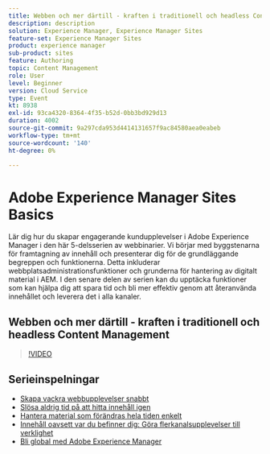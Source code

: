 ```yaml
---
title: Webben och mer därtill - kraften i traditionell och headless Content Management
description: description
solution: Experience Manager, Experience Manager Sites
feature-set: Experience Manager Sites
product: experience manager
sub-product: sites
feature: Authoring
topic: Content Management
role: User
level: Beginner
version: Cloud Service
type: Event
kt: 8938
exl-id: 93ca4320-8364-4f35-b52d-0bb3bd929d13
duration: 4002
source-git-commit: 9a297cda953d4414131657f9ac84580aea0eabeb
workflow-type: tm+mt
source-wordcount: '140'
ht-degree: 0%

---
```


# Adobe Experience Manager Sites Basics

Lär dig hur du skapar engagerande kundupplevelser i Adobe Experience Manager i den här 5-delsserien av webbinarier. Vi börjar med byggstenarna för framtagning av innehåll och presenterar dig för de grundläggande begreppen och funktionerna. Detta inkluderar webbplatsadministrationsfunktioner och grunderna för hantering av digitalt material i AEM. I den senare delen av serien kan du upptäcka funktioner som kan hjälpa dig att spara tid och bli mer effektiv genom att återanvända innehållet och leverera det i alla kanaler.

## Webben och mer därtill - kraften i traditionell och headless Content Management

>[!VIDEO](https://video.tv.adobe.com/v/336949/?quality=12&learn=on&hidetitle=true)

<!-- description -->

## Serieinspelningar

* [Skapa vackra webbupplevelser snabbt](authoring-fundamentals.md)
* [Slösa aldrig tid på att hitta innehåll igen](media-library-administration.md)
* [Hantera material som förändras hela tiden enkelt](collaboration-tools.md)
* [Innehåll oavsett var du befinner dig: Göra flerkanalsupplevelser till verklighet](omnichannel-experiences.md)
* [Bli global med Adobe Experience Manager](multi-site-management-web-translation.md)
